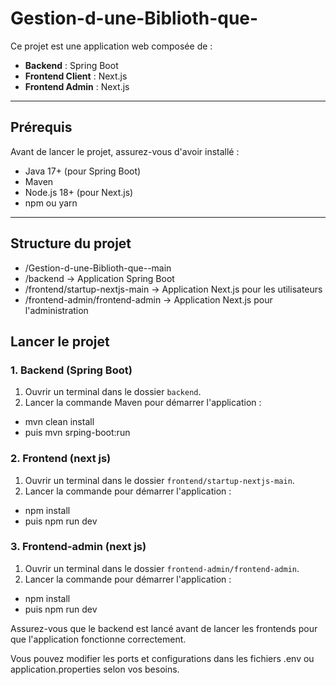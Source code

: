 # Gestion-d-une-Biblioth-que-

Ce projet est une application web composée de :
- **Backend** : Spring Boot
- **Frontend Client** : Next.js
- **Frontend Admin** : Next.js

---

## Prérequis

Avant de lancer le projet, assurez-vous d'avoir installé :
- Java 17+ (pour Spring Boot)
- Maven
- Node.js 18+ (pour Next.js)
- npm ou yarn

---

## Structure du projet

- /Gestion-d-une-Biblioth-que--main
- /backend -> Application Spring Boot
- /frontend/startup-nextjs-main -> Application Next.js pour les utilisateurs
- /frontend-admin/frontend-admin -> Application Next.js pour l'administration

## Lancer le projet

### 1. Backend (Spring Boot)

1. Ouvrir un terminal dans le dossier `backend`.
2. Lancer la commande Maven pour démarrer l'application :
- mvn clean install
- puis mvn srping-boot:run

### 2. Frontend (next js)

1. Ouvrir un terminal dans le dossier `frontend/startup-nextjs-main`.
2. Lancer la commande  pour démarrer l'application :
- npm install
- puis npm run dev

### 3. Frontend-admin (next js)

1. Ouvrir un terminal dans le dossier `frontend-admin/frontend-admin`.
2. Lancer la commande  pour démarrer l'application :
- npm install
- puis npm run dev


Assurez-vous que le backend est lancé avant de lancer les frontends pour que l'application fonctionne correctement.

Vous pouvez modifier les ports et configurations dans les fichiers .env ou application.properties selon vos besoins.


